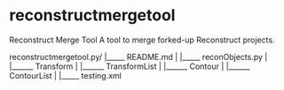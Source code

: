reconstructmergetool
====================

Reconstruct Merge Tool
A tool to merge forked-up Reconstruct projects.


reconstructmergetool.py/
|_____ README.md
|
|_____ reconObjects.py
|         |______ Transform
|         |______ TransformList
|         |______ Contour
|         |______ ContourList
|
|_____ testing.xml

